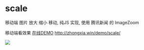 # scale
移动端 图片 放大 缩小 移动, 纯JS 实现, 使用 腾讯新闻 的 ImageZoom

移动端看效果
[在线DEMO](http://zhongxia.win/demo/scale/)
http://zhongxia.win/demo/scale/

![](http://ww1.sinaimg.cn/large/65e4f1e6gw1f85lznajp4j20c80cat9d.jpg)

